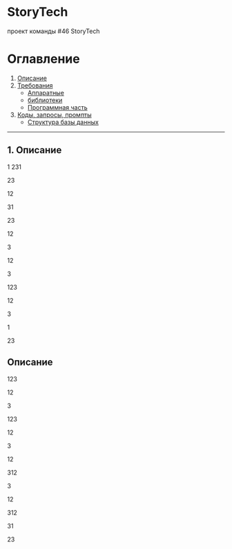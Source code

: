 # StoryTech
проект команды #46 StoryTech 

# Оглавление
1. [Описание](#Описание)
2. [Требования](#)
    - [Аппаратные](#)
    - [библиотеки](#)
    - [Программная часть](#)
3. [Коды, запросы, промпты](#)
    - [Структура базы данных](#)

---

## 1. Описание
1
231


23

12

31

23

12

3

12

3

123

12

3

1

23

## Описание

123

12

3

123

12

3

12

312

3

12

312

31

23



